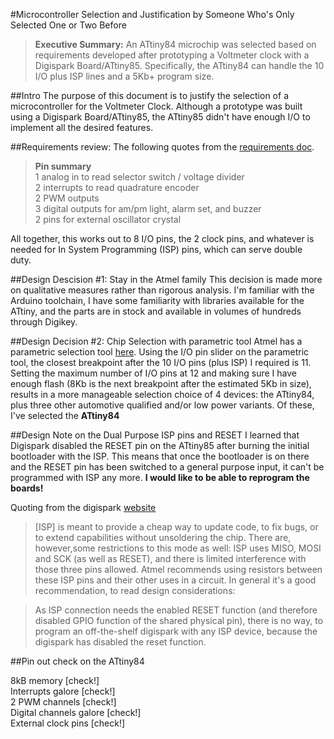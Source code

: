 #Microcontroller Selection and Justification by Someone Who's Only Selected One or Two Before

>**Executive Summary:** An ATtiny84 microchip was selected based on requirements developed after prototyping a Voltmeter clock with a Digispark Board/ATtiny85. Specifically, the ATtiny84 can handle the 10 I/O plus ISP lines and a 5Kb+ program size.

##Intro
The purpose of this document is to justify the selection of a microcontroller for the Voltmeter Clock. Although a prototype was built using a Digispark Board/ATtiny85, the ATtiny85 didn't have enough I/O to implement all the desired features.

##Requirements review:
The following quotes from the [requirements doc](requirements.md).  
>**Pin summary**  
>1 analog in to read selector switch / voltage divider  
>2 interrupts to read quadrature encoder  
>2 PWM outputs  
>3 digital outputs for am/pm light, alarm set, and buzzer  
>2 pins for external oscillator crystal  

All together, this works out to 8 I/O pins, the 2 clock pins, and whatever is needed for In System Programming (ISP) pins, which can serve double duty.

##Design Descision \#1: Stay in the Atmel family
This decision is made more on qualitative measures rather than rigorous analysis. I'm familiar with the Arduino toolchain, I have some familiarity with libraries available for the ATtiny, and the parts are in stock and available in volumes of hundreds through Digikey.

##Design Decision \#2: Chip Selection with parametric tool
Atmel has a parametric selection tool [here](http://www.atmel.com/products/microcontrollers/avr/default.aspx?tab=parameters). Using the I/O pin slider on the parametric tool, the closest breakpoint after the 10 I/O pins (plus ISP) I required is 11. Setting the maximum number of I/O pins at 12 and making sure I have enough flash (8Kb is the next breakpoint after the estimated 5Kb in size), results in a more manageable selection choice of 4 devices: the ATtiny84, plus three other automotive qualified and/or low power variants.  Of these, I've selected the **ATtiny84**

##Design Note on the Dual Purpose ISP pins and RESET
I learned that Digispark disabled the RESET pin on the ATtiny85 after burning the initial bootloader with the ISP. This means that once the bootloader is on there and the RESET pin has been switched to a general purpose input, it can't be programmed with ISP any more. **I would like to be able to reprogram the boards!**

Quoting from the digispark [website](https://digistump.com/wiki/digispark/tutorials/programming)
>\[ISP\] is meant to provide a cheap way to update code, to fix bugs, or to extend capabilities without unsoldering the chip. There are, however,some restrictions to this mode as well: ISP uses MISO, MOSI and SCK (as well as RESET), and there is limited interference with those three pins allowed. Atmel recommends using resistors between these ISP pins and their other uses in a circuit. In general it's a good recommendation, to read design considerations:

>As ISP connection needs the enabled RESET function (and therefore disabled GPIO function of the shared physical pin), there is no way, to program an off-the-shelf digispark with any ISP device, because the digispark has disabled the reset function.

##Pin out check on the ATtiny84

8kB memory [check!]  
Interrupts galore [check!]  
2 PWM channels [check!]  
Digital channels galore [check!]  
External clock pins [check!]  
